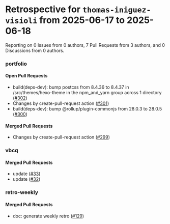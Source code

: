 # Retrospective for `thomas-iniguez-visioli` from 2025-06-17 to 2025-06-18

Reporting on 0 Issues from 0 authors, 7 Pull Requests from 3 authors, and 0 Discussions from 0 authors.


### portfolio

#### Open Pull Requests

- build(deps-dev): bump postcss from 8.4.36 to 8.4.37 in /src/themes/hexo-theme in the npm_and_yarn group across 1 directory ([#302](https://github.com/thomas-iniguez-visioli/portfolio/pull/302))
- Changes by create-pull-request action ([#301](https://github.com/thomas-iniguez-visioli/portfolio/pull/301))
- build(deps-dev): bump @rollup/plugin-commonjs from 28.0.3 to 28.0.5 ([#300](https://github.com/thomas-iniguez-visioli/portfolio/pull/300))

#### Merged Pull Requests

- Changes by create-pull-request action ([#299](https://github.com/thomas-iniguez-visioli/portfolio/pull/299))

### vbcq

#### Merged Pull Requests

- update  ([#33](https://github.com/thomas-iniguez-visioli/vbcq/pull/33))
- update ([#32](https://github.com/thomas-iniguez-visioli/vbcq/pull/32))

### retro-weekly

#### Merged Pull Requests

- doc: generate weekly retro ([#129](https://github.com/thomas-iniguez-visioli/retro-weekly/pull/129))